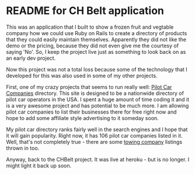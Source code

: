 # README for CH Belt application

This was an application that I built to show a frozen fruit and vegtable company how we could use Ruby on Rails to create a directory of products that they could easily maintain themselves.  Apparently they did not like the demo or the pricing, because they did not even give me the courtesy of saying 'No'.  So, I keep the project live just as something to look back on as an early dev project.

Now this project was not a total loss because some of the technology that I developed for this was also used in some of my other projects.

First, one of my crazy projects that seems to run really well:  [Pilot Car Companies](https://pilotcarfinder.com) directory.  This site is designed to be a nationwide directory of pilot car operators in the USA.  I spent a huge amount of time coding it and it is a very awesome project and has potential to be much more.  I am allowing pilot car companies to list their businesses there for free right now and hope to add some affiliate style advertising to it someday soon.  

My pilot car directory ranks fairly well in the search engines and I hope that it will gain popularity.  Right now, it has 106 pilot car companies listed in it.  Well, that's not completely true - there are some [towing company](http://renotahoetow.com) listings thrown in too.

Anyway, back to the CHBelt project.  It was live at heroku - but is no longer.  I might light it back up soon.

